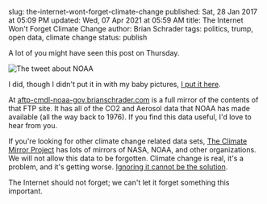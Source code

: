 slug: the-internet-wont-forget-climate-change
published: Sat, 28 Jan 2017 at 05:09 PM
updated: Wed, 07 Apr 2021 at 05:59 AM
title: The Internet Won't Forget Climate Change
author: Brian Schrader
tags: politics, trump, open data, climate change
status: publish

A lot of you might have seen this post on Thursday.

![The tweet about NOAA](//aftp-cmdl-noaa-gov.brianschrader.com/theme/tweet.png)

I did, though I didn't put it in with my baby pictures, [I put it here][1].

At [aftp-cmdl-noaa-gov.brianschrader.com][1] is a full mirror of the contents of that FTP site. It has all of the CO2 and Aerosol data that NOAA has made available (all the way back to 1976). If you find this data useful, I'd love to hear from you.

If you're looking for other climate change related data sets, [The Climate Mirror Project][2] has lots of mirrors of NASA, NOAA, and other organizations. We will not allow this data to be forgotten. Climate change is real, it's a problem, and it's getting worse. [Ignoring it cannot be the solution][3].

The Internet should not forget; we can't let it forget something this important.

[1]: //aftp-cmdl-noaa-gov.brianschrader.com
[2]: //climate.daknob.net
[3]: //www.nytimes.com/2017/01/20/us/politics/trump-white-house-website.html?_r=0
